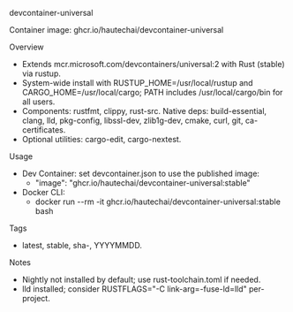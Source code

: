 devcontainer-universal

Container image: ghcr.io/hautechai/devcontainer-universal

Overview
- Extends mcr.microsoft.com/devcontainers/universal:2 with Rust (stable) via rustup.
- System-wide install with RUSTUP_HOME=/usr/local/rustup and CARGO_HOME=/usr/local/cargo; PATH includes /usr/local/cargo/bin for all users.
- Components: rustfmt, clippy, rust-src. Native deps: build-essential, clang, lld, pkg-config, libssl-dev, zlib1g-dev, cmake, curl, git, ca-certificates.
- Optional utilities: cargo-edit, cargo-nextest.

Usage
- Dev Container: set devcontainer.json to use the published image:
  - "image": "ghcr.io/hautechai/devcontainer-universal:stable"
- Docker CLI:
  - docker run --rm -it ghcr.io/hautechai/devcontainer-universal:stable bash

Tags
- latest, stable, sha-<short>, YYYYMMDD.

Notes
- Nightly not installed by default; use rust-toolchain.toml if needed.
- lld installed; consider RUSTFLAGS="-C link-arg=-fuse-ld=lld" per-project.
